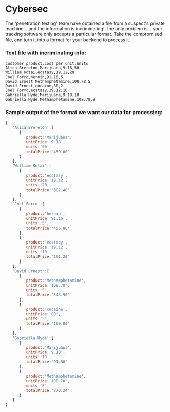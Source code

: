 # Cybersec

The 'penetration testing' team have obtained a file from a suspect's private machine... and the information is incriminating! The only problem is... your tracking software only accepts a particular format. Take the compromised file, and turn it into a format for your backend to process it.

### Text file with incriminating info:
```
customer,product,cost per unit,units
Alica Brereton,Marijuana,9.18,50
William Kotai,ecstasy,19.12,20
Joel Forro,heroin,91.16,5
David Ernest,Methamphetamine,108.78,5
David Ernest,cocaine,80,2
Joel Forro,ecstasy,19.12,10
Gabriella Hyde,Marijuana,9.18,10
Gabriella Hyde,Methamphetamine,108.78,8
```

### Sample output of the format we want our data for processing:
```javascript
{  
   'Alica Brereton':[  
      {  
         product:'Marijuana',
         unitPrice:'9.18',
         units:'50',
         totalPrice:'459.00'
      }
   ],
   'William Kotai':[  
      {  
         product:'ecstasy',
         unitPrice:'19.12',
         units:'20',
         totalPrice:'382.40'
      }
   ],
   'Joel Forro':[  
      {  
         product:'heroin',
         unitPrice:'91.16',
         units:'5',
         totalPrice:'455.80'
      },
      {  
         product:'ecstasy',
         unitPrice:'19.12',
         units:'10',
         totalPrice:'191.20'
      }
   ],
   'David Ernest':[  
      {  
         product:'Methamphetamine',
         unitPrice:'108.78',
         units:'5',
         totalPrice:'543.90'
      },
      {  
         product:'cocaine',
         unitPrice:'80',
         units:'2',
         totalPrice:'160.00'
      }
   ],
   'Gabriella Hyde':[  
      {  
         product:'Marijuana',
         unitPrice:'9.18',
         units:'10',
         totalPrice:'91.80'
      },
      {  
         product:'Methamphetamine',
         unitPrice:'108.78',
         units:'8',
         totalPrice:'870.24'
      }
   ]
}
```